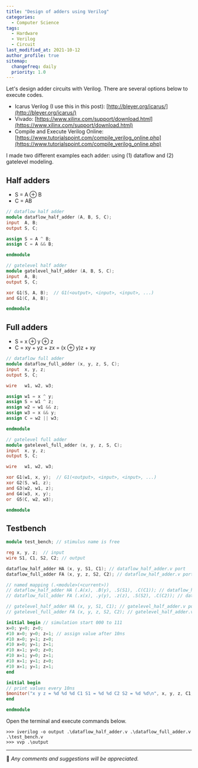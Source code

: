 ```yaml
---
title: "Design of adders using Verilog"
categories:
  - Computer Science
tags:
  - Hardware
  - Verilog
  - Circuit
last_modified_at: 2021-10-12
author_profile: true
sitemap:
  changefreq: daily
  priority: 1.0
---
```


Let's design adder circuits with Verilog. There are several options below to execute codes.

- Icarus Verilog (I use this in this post): [http://bleyer.org/icarus/](http://bleyer.org/icarus/)
- Vivado: [https://www.xilinx.com/support/download.html](https://www.xilinx.com/support/download.html)
- Compile and Execute Verilog Online: [https://www.tutorialspoint.com/compile_verilog_online.php](https://www.tutorialspoint.com/compile_verilog_online.php)

I made two different examples each adder: using (1) dataflow and (2) gatelevel modeling.<br/>

## Half adders

- S = A ⊕ B
- C = AB

```verilog
// dataflow half adder
module dataflow_half_adder (A, B, S, C);
input  A, B;
output S, C;

assign S = A ^ B;
assign C = A && B;

endmodule
```

```verilog
// gatelevel half adder
module gatelevel_half_adder (A, B, S, C);
input  A, B;
output S, C;

xor G1(S, A, B);  // G1(<output>, <input>, <input>, ...)
and G1(C, A, B);

endmodule
```

## Full adders

- S = x ⊕ y ⊕ z
- C = xy + yz + zx = (x ⊕ y)z + xy

```verilog
// dataflow full adder
module dataflow_full_adder (x, y, z, S, C);
input  x, y, z;
output S, C;

wire   w1, w2, w3;

assign w1 = x ^ y;
assign S = w1 ^ z;
assign w2 = w1 && z;
assign w3 = x && y;
assign C = w2 || w3;

endmodule
```

```verilog
// gatelevel full adder
module gatelevel_full_adder (x, y, z, S, C);
input  x, y, z;
output S, C;

wire   w1, w2, w3;

xor G1(w1, x, y);  // G1(<output>, <input>, <input>, ...)
xor G2(S, w1, z);
and G3(w2, w1, z);
and G4(w3, x, y);
or  G5(C, w2, w3);

endmodule
```

## Testbench

```verilog
module test_bench; // stimulus name is free

reg x, y, z;  // input
wire S1, C1, S2, C2; // output

dataflow_half_adder HA (x, y, S1, C1); // dataflow_half_adder.v port
dataflow_full_adder FA (x, y, z, S2, C2); // dataflow_half_adder.v port

// named mapping (.<module>(<current>))
// dataflow_half_adder HA (.A(x), .B(y), .S(S1), .C(C1)); // dataflow_half_adder.v port
// dataflow_full_adder FA (.x(x), .y(y), .z(z), .S(S2), .C(C2)); // dataflow_half_adder.v port

// gatelevel_half_adder HA (x, y, S1, C1); // gatelevel_half_adder.v port
// gatelevel_full_adder FA (x, y, z, S2, C2); // gatelevel_half_adder.v port

initial begin // simulation start 000 to 111
x=0; y=0; z=0;
#10 x=0; y=0; z=1; // assign value after 10ns
#10 x=0; y=1; z=0;
#10 x=0; y=1; z=1;
#10 x=1; y=0; z=0;
#10 x=1; y=0; z=1;
#10 x=1; y=1; z=0;
#10 x=1; y=1; z=1;
end

initial begin
// print values every 10ns
$monitor("x y z = %d %d %d C1 S1 = %d %d C2 S2 = %d %d\n", x, y, z, C1, S1, C2, S2);
end

endmodule
```

Open the terminal and execute commands below.

```
>>> iverilog -o output .\dataflow_half_adder.v .\dataflow_full_adder.v .\test_bench.v
>>> vvp .\output
```

---

💬 _Any comments and suggestions will be appreciated._
